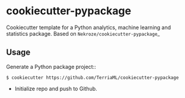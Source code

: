 # cookiecutter-pypackage

Cookiecutter template for a Python analytics, machine learning and statistics 
package. Based on `Nekroze/cookiecutter-pypackage`_

## Usage

Generate a Python package project::

    $ cookiecutter https://github.com/TerriaML/cookiecutter-pypackage

* Initialize repo and push to Github.

